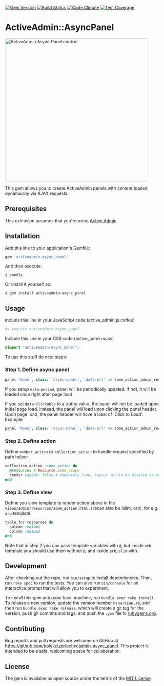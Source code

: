 [![Gem Version](https://badge.fury.io/rb/activeadmin-async_panel.svg)](https://badge.fury.io/rb/activeadmin-async_panel)
[![Build Status](https://travis-ci.org/holyketzer/activeadmin-async_panel.svg?branch=master)](https://travis-ci.org/holyketzer/activeadmin-async_panel)
[![Code Climate](https://codeclimate.com/github/holyketzer/activeadmin-async_panel/badges/gpa.svg)](https://codeclimate.com/github/holyketzer/activeadmin-async_panel)
[![Test Coverage](https://codeclimate.com/github/holyketzer/activeadmin-async_panel/badges/coverage.svg)](https://codeclimate.com/github/holyketzer/activeadmin-async_panel/coverage)

# ActiveAdmin::AsyncPanel

<img src="https://user-images.githubusercontent.com/987021/53288017-a1c15400-3794-11e9-9f05-78bae72cfc60.gif" width="466" alt="ActiveAdmin Async Panel control"/>

This gem allows you to create ActiveAdmin panels with content loaded dynamically via AJAX requests.

## Prerequisites

This extension assumes that you're using [Active Admin](https://github.com/activeadmin/activeadmin)

## Installation

Add this line to your application's Gemfile:

```ruby
gem 'activeadmin-async_panel'
```

And then execute:

    $ bundle

Or install it yourself as:

    $ gem install activeadmin-async_panel

## Usage

Include this line in your JavaScript code (active_admin.js.coffee)

```coffeescript
#= require activeadmin-async_panel
```

Include this line in your CSS code (active_admin.scss)

```scss
@import "activeadmin-async_panel";
```

To use this stuff do next steps:

### Step 1. Define async panel

```ruby  
panel 'Name', class: 'async-panel', 'data-url' => some_action_admin_resources_path, 'data-period' => 1.minute
```

If you setup `data-period`, panel will be periodically updated. If not, it will be loaded once right after page load

If you set `data-clickable` to a truthy value, the panel will not be loaded upon initial page load. Instead, the panel will load upon clicking the panel header. Upon page load, the panel header will have a label of 'Click to Load'. Example:

```ruby
panel 'Name', class: 'async-panel', 'data-url' => some_action_admin_resources_path, 'data-clickable' => 1
```

### Step 2. Define action 

Define `member_action` or `collection_action` to handle request specified by path helper

```ruby  
collection_action :some_action do
  @resources = Resource.some_scope
  render layout: false # mandatory line, layout should be disaled to render template only
end
```

### Step 3. Define view 

Define you view template to render action above in file `views/admin/resources/some_action.html.arb`can also be (slim, erb), for e.g. `arb` template:

```ruby
table_for resources do
  column :value1
  column :value2
end
```

Note that in step 2 you can pass template variables with `@`, but inside `arb` template you should use them without `@`, and inside `erb`, `slim` with.

## Development

After checking out the repo, run `bin/setup` to install dependencies. Then, run `rake spec` to run the tests. You can also run `bin/console` for an interactive prompt that will allow you to experiment.

To install this gem onto your local machine, run `bundle exec rake install`. To release a new version, update the version number in `version.rb`, and then run `bundle exec rake release`, which will create a git tag for the version, push git commits and tags, and push the `.gem` file to [rubygems.org](https://rubygems.org).

## Contributing

Bug reports and pull requests are welcome on GitHub at https://github.com/holyketzer/activeadmin-async_panel. This project is intended to be a safe, welcoming space for collaboration.

## License

The gem is available as open source under the terms of the [MIT License](http://opensource.org/licenses/MIT).

